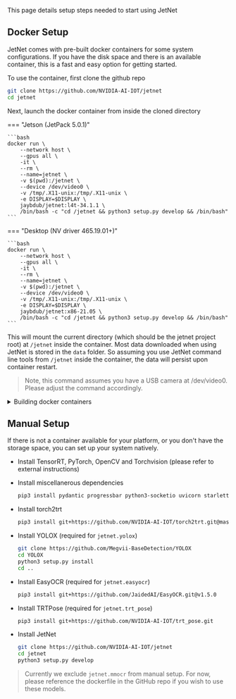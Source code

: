 This page details setup steps needed to start using JetNet

## Docker Setup

JetNet comes with pre-built docker containers for some system configurations.
If you have the disk space and there is an available container, this is a fast and easy option for getting started.  

To use the container, first clone the github repo

```bash
git clone https://github.com/NVIDIA-AI-IOT/jetnet
cd jetnet
```

Next, launch the docker container from inside the cloned directory

=== "Jetson (JetPack 5.0.1)"

    ```bash
    docker run \
        --network host \
        --gpus all \
        -it \
        --rm \
        --name=jetnet \
        -v $(pwd):/jetnet \
        --device /dev/video0 \
        -v /tmp/.X11-unix:/tmp/.X11-unix \
        -e DISPLAY=$DISPLAY \
        jaybdub/jetnet:l4t-34.1.1 \
        /bin/bash -c "cd /jetnet && python3 setup.py develop && /bin/bash"
    ```

=== "Desktop (NV driver 465.19.01+)"

    ```bash
    docker run \
        --network host \
        --gpus all \
        -it \
        --rm \
        --name=jetnet \
        -v $(pwd):/jetnet \
        --device /dev/video0 \
        -v /tmp/.X11-unix:/tmp/.X11-unix \
        -e DISPLAY=$DISPLAY \
        jaybdub/jetnet:x86-21.05 \
        /bin/bash -c "cd /jetnet && python3 setup.py develop && /bin/bash"
    ```

This will mount the current directory (which should be the jetnet project root) at ``/jetnet`` inside
the container.  Most data downloaded when using JetNet is stored in the ``data`` folder.  So
assuming you use JetNet command line tools from ``/jetnet`` inside the container, the data will persist
upon container restart.

> Note, this command assumes you have a USB camera at /dev/video0.  Please adjust the command accordingly.

<details>
<summary>Building docker containers</summary>

You may want to build the containers yourself, if you have additional dependencies, or need to use
a different base container. Below are the commands we use to build the pre-made containers.
Check the GitHub repo docker files for more details.


```bash
docker build -t jaybdub/jetnet:l4t-34.1.1 -f $(pwd)/docker/l4t-34.1.1/Dockerfile $(pwd)/docker/l4t-34.1.1
```

</details>

  
## Manual Setup

If there is not a container available for your platform, or you don't have the storage
space, you can set up your system natively.

- Install TensorRT, PyTorch, OpenCV and Torchvision (please refer to external instructions)
- Install miscellanerous dependencies

    ```bash
    pip3 install pydantic progressbar python3-socketio uvicorn starlette
    ```

- Install torch2trt

    ```bash
    pip3 install git+https://github.com/NVIDIA-AI-IOT/torch2trt.git@master
    ```

- Install YOLOX (required for ``jetnet.yolox``)

    ```bash
    git clone https://github.com/Megvii-BaseDetection/YOLOX
    cd YOLOX
    python3 setup.py install
    cd ..
    ```

- Install EasyOCR (required for ``jetnet.easyocr``)

    ```bash
    pip3 install git+https://github.com/JaidedAI/EasyOCR.git@v1.5.0
    ```

- Install TRTPose (required for ``jetnet.trt_pose``)

    ```bash
    pip3 install git+https://github.com/NVIDIA-AI-IOT/trt_pose.git
    ```

- Install JetNet

    ```bash
    git clone https://github.com/NVIDIA-AI-IOT/jetnet
    cd jetnet
    python3 setup.py develop
    ```

> Currently we exclude ``jetnet.mmocr`` from manual setup. For now, please
> reference the dockerfile in the GitHub repo if you wish to use these models.
